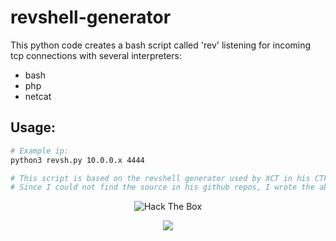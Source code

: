 # revshell-generator

This python code creates a bash script called 'rev' listening for incoming tcp connections with several interpreters:
- bash
- php
- netcat


## Usage:
```bash
# Example ip:
python3 revsh.py 10.0.0.x 4444

# This script is based on the revshell generator used by XCT in his CTF challenges.
# Since I could not find the source in his github repos, I wrote the above code instead.
```

<p align="center">
	<img src="http://www.hackthebox.eu/badge/image/234811" alt="Hack The Box">
</p>

<p align="center">
  <img src="https://img.shields.io/github/last-commit/insidious-security/reverse-shell-generator.svg?style=for-the-badge">
</p>



